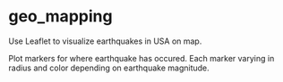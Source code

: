 # geo_mapping

Use Leaflet to visualize earthquakes in USA on map.

Plot markers for where earthquake has occured. Each marker varying in radius and color depending on earthquake magnitude.

